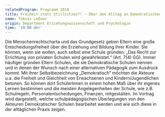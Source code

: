 ```yaml
---
relatedProgram: Programm 2019
title: Freiheit statt Stillsitzen?! – Über den Alltag an Demokratischen Schulen
name: Tobias Leßner
origin: Department Erziehungswissenschaft und Psychologie
time: '19:00 Uhr'
---
```

Die Menschenrechtscharta und das Grundgesetz geben Eltern eine große Entscheidungsfreiheit über die Erziehung und Bildung ihrer Kinder. Sie können, wenn sie wollen, auch selbst eine Schule gründen: „Das Recht zur Errichtung von privaten Schulen wird gewährleistet.“ (Art. 7(4) GG). Immer häufiger gründen Eltern Schulen, die sie Demokratische Schulen nennen und in denen der Wunsch nach einer alternativen Pädagogik zum Ausdruck kommt.
Mit ihrer Selbstbezeichnung „Demokratisch“ möchten die Akteure u.a. die Freiheit und Gleichheit von Erwachsenen und Kindern/Jugendlichen betonen. So können dort SchülerInnen in einem hohen Maß über ihr eigenes Lernen bestimmen und die meisten Angelegenheiten der Schule, wie z.B. Schulregeln, Personalentscheidungen, Finanzen, mitgestalten.
Im Vortrag wird dargestellt, welche schulpädagogischen Überlegungen von den Akteuren Demokratischer Schulen bearbeitet werden und wie sich diese in der alltäglichen Praxis zeigen.
